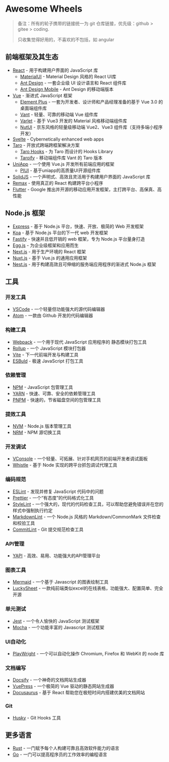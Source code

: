 # Awesome Wheels

> 备注：所有的轮子携带的链接统一为 git 仓库链接，优先级：github > gitee > coding.
> 
> 只收集觉得好用的，不喜欢的不包括，如 angular

## 前端框架及其生态

- [React](https://github.com/facebook/react) - 用于构建用户界面的 JavaScript 库
  - [MaterialUI](https://github.com/mui-org/material-ui) - Material Design 风格的 React UI库
  - [Ant Design](https://github.com/ant-design/ant-design) - 一套企业级 UI 设计语言和 React 组件库
  - [Ant Design Mobile](https://github.com/ant-design/ant-design-mobile) - Ant Design 的移动端版本
- [Vue](https://github.com/vuejs/vue) - 渐进式 JavaScript 框架
  - [Element Plus](https://github.com/element-plus/element-plus) - 一套为开发者、设计师和产品经理准备的基于 Vue 3.0 的桌面端组件库 
  - [Vant](https://github.com/youzan/vant) - 轻量、可靠的移动端 Vue 组件库
  - [Varlet](https://github.com/haoziqaq/varlet) - 基于 Vue3 开发的 Material 风格移动端组件库
  - [NutUI](https://github.com/jdf2e/nutui) - 京东风格的轻量级移动端 Vue2、Vue3 组件库（支持多端小程序开发）
- [Svelte](https://github.com/sveltejs/svelte) - Cybernetically enhanced web apps
- [Taro](https://github.com/nervjs/taro) - 开放式跨端跨框架解决方案
  - [Taro Hooks](https://github.com/innocces/taro-hooks) - 为 Taro 而设计的 Hooks Library
  - [Taroify](https://github.com/mallfoundry/taroify) - 移动端组件库 Vant 的 Taro 版本
- [UniApp](https://gitee.com/dcloud/uni-app) - 一个使用 Vue.js 开发所有前端应用的框架
  - [PIUI](https://github.com/sadais-org/piui) - 基于uniapp的高质量UI开源组件库
- [SolidJS](https://github.com/solidjs/solid) - 一个声明式、高效且灵活用于构建用户界面的 JavaScript 库
- [Remax](https://github.com/remaxjs/remax) - 使用真正的 React 构建跨平台小程序
- [Flutter](https://github.com/flutter/flutter) - Google 推出并开源的移动应用开发框架，主打跨平台、高保真、高性能

## Node.js 框架

- [Express](https://github.com/expressjs/express) - 基于 Node.js 平台，快速、开放、极简的 Web 开发框架
- [Koa](https://github.com/koajs/koa) - 基于 Node.js 平台的下一代 web 开发框架
- [Fastify](https://github.com/fastify/fastify) - 快速并且低开销的 web 框架，专为 Node.js 平台量身打造
- [Egg.js](https://github.com/eggjs/egg) - 为企业级框架和应用而生
- [Next.js](https://github.com/vercel/next.js) - 用于生产环境的 React 框架
- [Nuxt.js](https://github.com/nuxt/nuxt.js) - 基于 Vue.js 的通用应用框架
- [Nest.js](https://github.com/nestjs/nest) - 用于构建高效且可伸缩的服务端应用程序的渐进式 Node.js 框架

## 工具

### 开发工具

- [VSCode](https://github.com/microsoft/vscode) - 一个轻量但功能强大的源代码编辑器
- [Atom](https://github.com/atom/atom) - 一款由 Github 开发的代码编辑器

### 构建工具

- [Webpack](https://github.com/webpack/webpack) - 一个用于现代 JavaScript 应用程序的 静态模块打包工具
- [Rollup](https://github.com/rollup/rollup) - 一个 JavaScript 模块打包器
- [Vite](https://github.com/vitejs/vite) - 下一代前端开发与构建工具
- [ESBuld](https://github.com/evanw/esbuild) - 极速 JavaScript 打包工具

### 依赖管理

- [NPM](https://github.com/npm/cli) - JavaScript 包管理工具
- [YARN](https://github.com/yarnpkg/yarn) - 快速、可靠、安全的依赖管理工具
- [PNPM](https://github.com/pnpm/pnpm) - 快速的，节省磁盘空间的包管理工具

### 提效工具

- [NVM](https://github.com/nvm-sh/nvm) - Node.js 版本管理工具
- [NRM](https://github.com/Pana/nrm) - NPM 源切换工具

### 开发调试

- [VConsole](https://github.com/Tencent/vConsole) - 一个轻量、可拓展、针对手机网页的前端开发者调试面板
- [Whistle](https://github.com/avwo/whistle) - 基于 Node 实现的跨平台抓包调试代理工具

### 编码规范

- [ESLint](https://github.com/eslint/eslint) - 发现并修复 JavaScript 代码中的问题
- [Prettier](https://github.com/prettier/prettier) - 一个“有态度”的代码格式化工具
- [StyleLint](https://github.com/stylelint/stylelint) - 一个强大的，现代的代码检查工具，可以帮助您避免错误并在您的样式中强制执行约定
- [MarkdownLint](https://github.com/DavidAnson/markdownlint) - 一个 Node.js 风格的 Markdown/CommonMark 文件检查和校验工具
- [CommitLint](https://github.com/conventional-changelog/commitlint) - Git 提交规范检查工具

### API管理

- [YAPI](https://github.com/YMFE/yapi) - 高效、易用、功能强大的API管理平台

### 图表工具

- [Mermaid](https://github.com/mermaid-js/mermaid) - 一个基于 Javascript 的图表绘制工具
- [LuckySheet](https://github.com/mengshukeji/Luckysheet) - 一款纯前端类似excel的在线表格，功能强大、配置简单、完全开源

### 单元测试

- [Jest](https://github.com/facebook/jest) - 一个令人愉快的 JavaScript 测试框架
- [Mocha](https://github.com/mochajs/mocha) - 一个功能丰富的 Javascript 测试框架

### UI自动化

- [PlayWright](https://github.com/microsoft/playwright) - 一个可以自动化操作 Chromium, Firefox 和 WebKit 的 node 库

### 文档编写

- [Docsify](https://github.com/docsifyjs/docsify) - 一个神奇的文档网站生成器
- [VuePress](https://github.com/vuejs/vuepress) - 一个极简的 Vue 驱动的静态网站生成器
- [Docusaurus](https://github.com/facebook/docusaurus) - 基于 React 帮助您在极短时间内搭建优美的文档网站

### Git

- [Husky](https://github.com/typicode/husky) - Git Hooks 工具

## 更多语言

- [Rust](https://github.com/rust-lang/rust) - 一门赋予每个人构建可靠且高效软件能力的语言
- [Go](https://github.com/golang/go) - 一门可以提高程序员的工作效率的编程语言
